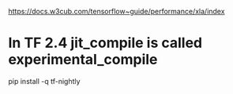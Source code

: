 https://docs.w3cub.com/tensorflow~guide/performance/xla/index
# In TF 2.4 jit_compile is called experimental_compile
pip install -q tf-nightly

